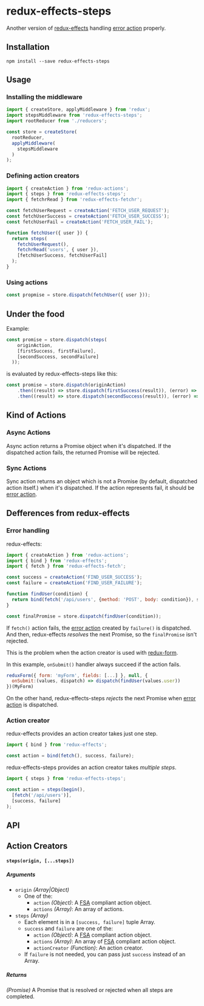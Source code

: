 # redux-effects-steps

Another version of
[redux-effects](https://www.npmjs.com/package/redux-effects)
handling
[error action](https://github.com/acdlite/flux-standard-action#errors-as-a-first-class-concept)
properly.

## Installation

```
npm install --save redux-effects-steps
```

## Usage

### Installing the middleware

```javascript
import { createStore, applyMiddleware } from 'redux';
import stepsMiddleware from 'redux-effects-steps';
import rootReducer from './reducers';

const store = createStore(
  rootReducer,
  applyMiddleware(
    stepsMiddleware
  )
);
```

### Defining action creators

```javascript
import { createAction } from 'redux-actions';
import { steps } from 'redux-effects-steps';
import { fetchrRead } from 'redux-effects-fetchr';

const fetchUserRequest = createAction('FETCH_USER_REQUEST');
const fetchUserSuccess = createAction('FETCH_USER_SUCCESS');
const fetchUserFail = createAction('FETCH_USER_FAIL');

function fetchUser({ user }) {
  return steps(
    fetchUserRequest(),
    fetchrRead('users', { user }),
    [fetchUserSuccess, fetchUserFail]
  );
}
```

### Using actions

```javascript
const propmise = store.dispatch(fetchUser({ user }));
```

## Under the food

Example:

```javascript
const promise = store.dispatch(steps(
    originAction,
    [firstSuccess, firstFailure],
    [secondSuccess, secondFailure]
  ));
```

is evaluated by redux-effects-steps like this:

```javascript
const promise = store.dispatch(originAction)
    .then((result) => store.dispatch(firstSuccess(result)), (error) => store.dispatch(firstFailure(error)))
    .then((result) => store.dispatch(secondSuccess(result)), (error) => store.dispatch(secondFailure(error)));
```

## Kind of Actions

### Async Actions

Async action returns a Promise object when it's dispatched.
If the dispatched action fails, the returned Promise will be rejected.

### Sync Actions

Sync action returns an object which is not a Promise (by default, dispatched action itself.) when it's dispatched.
If the action represents fail, it should be
[error action](https://github.com/acdlite/flux-standard-action#errors-as-a-first-class-concept).

## Defferences from redux-effects

### Error handling

redux-effects:

```javascript
import { createAction } from 'redux-actions';
import { bind } from 'redux-effects';
import { fetch } from 'redux-effects-fetch';

const success = createAction('FIND_USER_SUCCESS');
const failure = createAction('FIND_USER_FAILURE');

function findUser(condition) {
  return bind(fetch('/api/users', {method: 'POST', body: condition}), success, failure);
}

const finalPromise = store.dispatch(findUser(condition));
```

If `fetch()` action fails, the
[error action](https://github.com/acdlite/flux-standard-action#errors-as-a-first-class-concept)
created by `failure()` is dispatched.
And then, redux-effects *resolves* the next Promise, so the `finalPromise` isn't rejected.

This is the problem when the action creator is used with
[redux-form](https://www.npmjs.com/package/redux-form).

In this example, `onSubmit()` handler always succeed if the action fails.

```javascript
reduxForm({ form: 'myForm', fields: [...] }, null, {
  onSubmit:(values, dispatch) => dispatch(findUser(values.user))
})(MyForm)
```

On the other hand, redux-effects-steps *rejects* the next Promise when
[error action](https://github.com/acdlite/flux-standard-action#errors-as-a-first-class-concept)
is dispatched.

### Action creator

redux-effects provides an action creator takes just one step.

```javascript
import { bind } from 'redux-effects';

const action = bind(fetch(), success, failure);
```

redux-effects-steps provides an action creator takes *multiple steps*.

```javascript
import { steps } from 'redux-effects-steps';

const action = steps(begin(),
  [fetch('/api/users')],
  [success, failure]
);
```

## API

## Action Creators

#### `steps(origin, [...steps])`

##### Arguments

* `origin` *(Array|Object)*
    * One of the:
        * `action` *(Object)*: A 
          [FSA](https://github.com/acdlite/flux-standard-action#errors-as-a-first-class-concept)
          compliant action object.
        * `actions` *(Array)*: An array of actions.
* `steps` *(Array)*
    * Each element is in a `[success, failure]` tuple Array.
    * `success` and `failure` are one of the:
        * `action` *(Object)*: A
          [FSA](https://github.com/acdlite/flux-standard-action#errors-as-a-first-class-concept)
          compliant action object.
        * `actions` *(Array)*: An array of
          [FSA](https://github.com/acdlite/flux-standard-action#errors-as-a-first-class-concept)
          compliant action object.
        * `actionCreator` *(Function)*: An action creator.
    * If `failure` is not needed, you can pass just `success` instead of an Array.

##### Returns

*(Promise)* A Promise that is resolved or rejected when all steps are completed.

